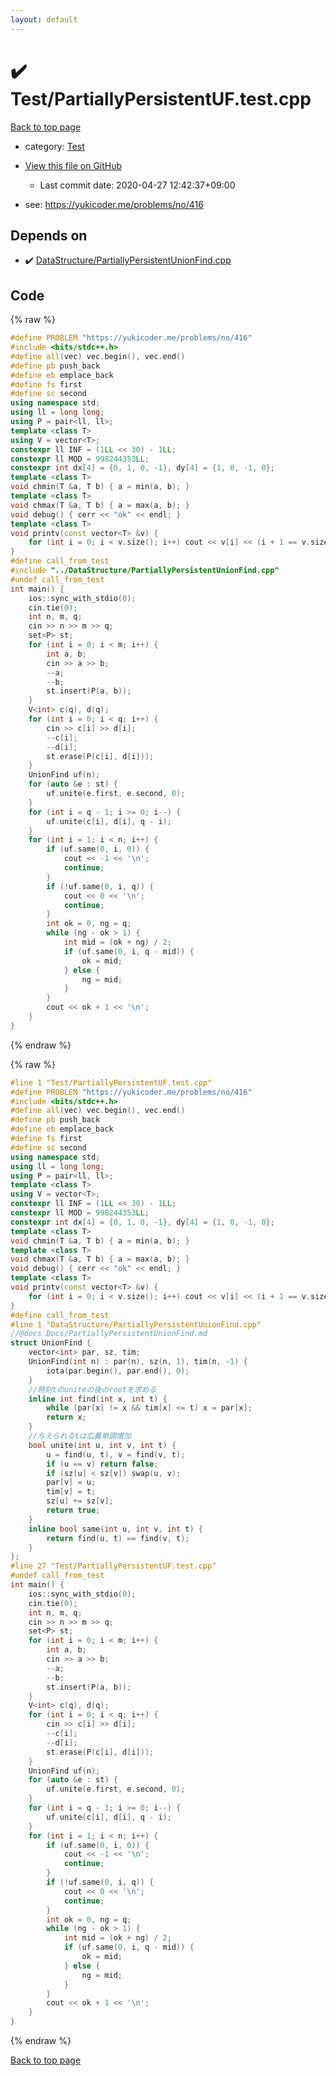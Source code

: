 ```yaml
---
layout: default
---
```


<!-- mathjax config similar to math.stackexchange -->
<script type="text/javascript" async
  src="https://cdnjs.cloudflare.com/ajax/libs/mathjax/2.7.5/MathJax.js?config=TeX-MML-AM_CHTML">
</script>
<script type="text/x-mathjax-config">
  MathJax.Hub.Config({
    TeX: { equationNumbers: { autoNumber: "AMS" }},
    tex2jax: {
      inlineMath: [ ['$','$'] ],
      processEscapes: true
    },
    "HTML-CSS": { matchFontHeight: false },
    displayAlign: "left",
    displayIndent: "2em"
  });
</script>

<script type="text/javascript" src="https://cdnjs.cloudflare.com/ajax/libs/jquery/3.4.1/jquery.min.js"></script>
<script src="https://cdn.jsdelivr.net/npm/jquery-balloon-js@1.1.2/jquery.balloon.min.js" integrity="sha256-ZEYs9VrgAeNuPvs15E39OsyOJaIkXEEt10fzxJ20+2I=" crossorigin="anonymous"></script>
<script type="text/javascript" src="../../assets/js/copy-button.js"></script>
<link rel="stylesheet" href="../../assets/css/copy-button.css" />


# :heavy_check_mark: Test/PartiallyPersistentUF.test.cpp

<a href="../../index.html">Back to top page</a>

* category: <a href="../../index.html#0cbc6611f5540bd0809a388dc95a615b">Test</a>
* <a href="{{ site.github.repository_url }}/blob/master/Test/PartiallyPersistentUF.test.cpp">View this file on GitHub</a>
    - Last commit date: 2020-04-27 12:42:37+09:00


* see: <a href="https://yukicoder.me/problems/no/416">https://yukicoder.me/problems/no/416</a>


## Depends on

* :heavy_check_mark: <a href="../../library/DataStructure/PartiallyPersistentUnionFind.cpp.html">DataStructure/PartiallyPersistentUnionFind.cpp</a>


## Code

<a id="unbundled"></a>
{% raw %}
```cpp
#define PROBLEM "https://yukicoder.me/problems/no/416"
#include <bits/stdc++.h>
#define all(vec) vec.begin(), vec.end()
#define pb push_back
#define eb emplace_back
#define fs first
#define sc second
using namespace std;
using ll = long long;
using P = pair<ll, ll>;
template <class T>
using V = vector<T>;
constexpr ll INF = (1LL << 30) - 1LL;
constexpr ll MOD = 998244353LL;
constexpr int dx[4] = {0, 1, 0, -1}, dy[4] = {1, 0, -1, 0};
template <class T>
void chmin(T &a, T b) { a = min(a, b); }
template <class T>
void chmax(T &a, T b) { a = max(a, b); }
void debug() { cerr << "ok" << endl; }
template <class T>
void printv(const vector<T> &v) {
    for (int i = 0; i < v.size(); i++) cout << v[i] << (i + 1 == v.size() ? '\n' : ' ');
}
#define call_from_test
#include "../DataStructure/PartiallyPersistentUnionFind.cpp"
#undef call_from_test
int main() {
    ios::sync_with_stdio(0);
    cin.tie(0);
    int n, m, q;
    cin >> n >> m >> q;
    set<P> st;
    for (int i = 0; i < m; i++) {
        int a, b;
        cin >> a >> b;
        --a;
        --b;
        st.insert(P(a, b));
    }
    V<int> c(q), d(q);
    for (int i = 0; i < q; i++) {
        cin >> c[i] >> d[i];
        --c[i];
        --d[i];
        st.erase(P(c[i], d[i]));
    }
    UnionFind uf(n);
    for (auto &e : st) {
        uf.unite(e.first, e.second, 0);
    }
    for (int i = q - 1; i >= 0; i--) {
        uf.unite(c[i], d[i], q - i);
    }
    for (int i = 1; i < n; i++) {
        if (uf.same(0, i, 0)) {
            cout << -1 << '\n';
            continue;
        }
        if (!uf.same(0, i, q)) {
            cout << 0 << '\n';
            continue;
        }
        int ok = 0, ng = q;
        while (ng - ok > 1) {
            int mid = (ok + ng) / 2;
            if (uf.same(0, i, q - mid)) {
                ok = mid;
            } else {
                ng = mid;
            }
        }
        cout << ok + 1 << '\n';
    }
}
```
{% endraw %}

<a id="bundled"></a>
{% raw %}
```cpp
#line 1 "Test/PartiallyPersistentUF.test.cpp"
#define PROBLEM "https://yukicoder.me/problems/no/416"
#include <bits/stdc++.h>
#define all(vec) vec.begin(), vec.end()
#define pb push_back
#define eb emplace_back
#define fs first
#define sc second
using namespace std;
using ll = long long;
using P = pair<ll, ll>;
template <class T>
using V = vector<T>;
constexpr ll INF = (1LL << 30) - 1LL;
constexpr ll MOD = 998244353LL;
constexpr int dx[4] = {0, 1, 0, -1}, dy[4] = {1, 0, -1, 0};
template <class T>
void chmin(T &a, T b) { a = min(a, b); }
template <class T>
void chmax(T &a, T b) { a = max(a, b); }
void debug() { cerr << "ok" << endl; }
template <class T>
void printv(const vector<T> &v) {
    for (int i = 0; i < v.size(); i++) cout << v[i] << (i + 1 == v.size() ? '\n' : ' ');
}
#define call_from_test
#line 1 "DataStructure/PartiallyPersistentUnionFind.cpp"
//@docs Docs/PartiallyPersistentUnionFind.md
struct UnionFind {
    vector<int> par, sz, tim;
    UnionFind(int n) : par(n), sz(n, 1), tim(n, -1) {
        iota(par.begin(), par.end(), 0);
    }
    //時刻tのuniteの後のrootを求める
    inline int find(int x, int t) {
        while (par[x] != x && tim[x] <= t) x = par[x];
        return x;
    }
    //与えられるtは広義単調増加
    bool unite(int u, int v, int t) {
        u = find(u, t), v = find(v, t);
        if (u == v) return false;
        if (sz[u] < sz[v]) swap(u, v);
        par[v] = u;
        tim[v] = t;
        sz[u] += sz[v];
        return true;
    }
    inline bool same(int u, int v, int t) {
        return find(u, t) == find(v, t);
    }
};
#line 27 "Test/PartiallyPersistentUF.test.cpp"
#undef call_from_test
int main() {
    ios::sync_with_stdio(0);
    cin.tie(0);
    int n, m, q;
    cin >> n >> m >> q;
    set<P> st;
    for (int i = 0; i < m; i++) {
        int a, b;
        cin >> a >> b;
        --a;
        --b;
        st.insert(P(a, b));
    }
    V<int> c(q), d(q);
    for (int i = 0; i < q; i++) {
        cin >> c[i] >> d[i];
        --c[i];
        --d[i];
        st.erase(P(c[i], d[i]));
    }
    UnionFind uf(n);
    for (auto &e : st) {
        uf.unite(e.first, e.second, 0);
    }
    for (int i = q - 1; i >= 0; i--) {
        uf.unite(c[i], d[i], q - i);
    }
    for (int i = 1; i < n; i++) {
        if (uf.same(0, i, 0)) {
            cout << -1 << '\n';
            continue;
        }
        if (!uf.same(0, i, q)) {
            cout << 0 << '\n';
            continue;
        }
        int ok = 0, ng = q;
        while (ng - ok > 1) {
            int mid = (ok + ng) / 2;
            if (uf.same(0, i, q - mid)) {
                ok = mid;
            } else {
                ng = mid;
            }
        }
        cout << ok + 1 << '\n';
    }
}

```
{% endraw %}

<a href="../../index.html">Back to top page</a>

